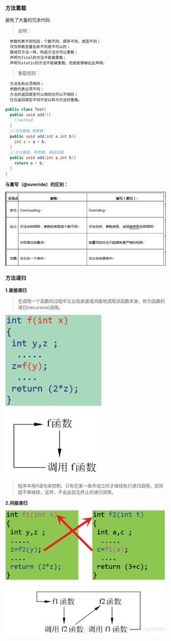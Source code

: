 ### 方法重载
避免了大量的冗余代码

> 说明：

      参数列表不同包括：个数不同、顺序不同、类型不同；
      仅仅参数变量名称不同是不可以的；
      跟成员方法一样，构造方法也可以重载；
      声明为final的方法不能被重载；
      声明为static的方法不能被重载，但是能够被在此声明。

> 重载规则：

      方法名称必须相同；
      参数列表必须不同；
      方法的返回类型可以相同也可以不相同；
      仅仅返回类型不同不足以称为方法的重载。

```java
public class Test{
  public void add(){
    //method
  }
  //方法重载,带参数
  public void add(int a,int b){
    int c = a + b;
  }
  //方法重载，带参数，带返回值
  public void add(int a,int b){
    return a + b;
  }
}
```
**与重写（@override）的区别：**

![](https://github.com/q1206271031/photo/raw/master/%E9%87%8D%E8%BD%BD%E5%A4%8D%E5%86%99%E5%8C%BA%E5%88%AB/%E9%87%8D%E8%BD%BD%E5%A4%8D%E5%86%99%E5%8C%BA%E5%88%AB.png)

### 方法递归

**1.直接递归**

> 在调用一个函数的过程中又出现直接或间接地调用该函数本身，称为函数的递归(recursive)调用。

![](https://github.com/q1206271031/photo/raw/master/%E6%96%B9%E6%B3%95%E9%80%92%E5%BD%92/%E7%9B%B4%E6%8E%A5%E9%80%92%E5%BD%92.png)

> 程序中用if语句来控制，只有在某一条件成立时才继续执行递归调用，否则就不再继续，这样，不会出现无终止的递归调用。

**2.间接递归**

![](https://github.com/q1206271031/photo/raw/master/%E6%96%B9%E6%B3%95%E9%80%92%E5%BD%92/%E9%97%B4%E6%8E%A5%E9%80%92%E5%BD%92.png)

